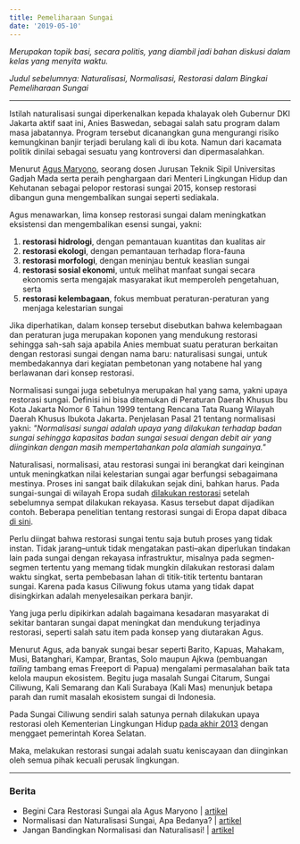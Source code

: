 ```yaml
---
title: Pemeliharaan Sungai
date: '2019-05-10'
---
```


*Merupakan topik basi, secara politis, yang diambil jadi bahan diskusi dalam kelas yang menyita waktu.*

*Judul sebelumnya: Naturalisasi, Normalisasi, Restorasi dalam Bingkai Pemeliharaan Sungai*

-----

Istilah naturalisasi sungai diperkenalkan kepada khalayak oleh Gubernur DKI Jakarta aktif saat ini, Anies Baswedan, sebagai salah satu program dalam masa jabatannya. Program tersebut dicanangkan guna mengurangi risiko kemungkinan banjir terjadi berulang kali di ibu kota. Namun dari kacamata politik dinilai sebagai sesuatu yang kontroversi dan dipermasalahkan.

Menurut [Agus Maryono](http://ugmpress.ugm.ac.id/id/writer/detail/agus-maryono), seorang dosen Jurusan Teknik Sipil Universitas Gadjah Mada serta peraih penghargaan dari Menteri Lingkungan Hidup dan Kehutanan sebagai pelopor restorasi sungai 2015, konsep restorasi dibangun guna mengembalikan sungai seperti sediakala.

Agus menawarkan, lima konsep restorasi sungai dalam meningkatkan eksistensi dan mengembalikan esensi sungai, yakni:

1. **restorasi hidrologi**, dengan pemantauan kuantitas dan kualitas air
2. **restorasi ekologi**, dengan pemantauan terhadap flora-fauna
3. **restorasi morfologi**, dengan meninjau bentuk keaslian sungai
4. **restorasi sosial ekonomi**, untuk melihat manfaat sungai secara ekonomis serta mengajak masyarakat ikut memperoleh pengetahuan, serta
5. **restorasi kelembagaan**, fokus membuat peraturan-peraturan yang menjaga kelestarian sungai

Jika diperhatikan, dalam konsep tersebut disebutkan bahwa kelembagaan dan peraturan juga merupakan koponen yang mendukung restorasi sehingga sah-sah saja apabila Anies membuat suatu peraturan berkaitan dengan restorasi sungai dengan nama baru: naturalisasi sungai, untuk membedakannya dari kegiatan pembetonan yang notabene hal yang berlawanan dari konsep restorasi.

Normalisasi sungai juga sebetulnya merupakan hal yang sama, yakni upaya restorasi sungai. Definisi ini bisa ditemukan di Peraturan Daerah Khusus Ibu Kota Jakarta Nomor 6 Tahun 1999 tentang Rencana Tata Ruang Wilayah Daerah Khusus Ibukota Jakarta. Penjelasan Pasal 21 tentang normalisasi yakni: *"Normalisasi sungai adalah upaya yang dilakukan terhadap badan sungai sehingga kapasitas badan sungai sesuai dengan debit air yang diinginkan dengan masih mempertahankan pola alamiah sungainya."*

Naturalisasi, normalisasi, atau restorasi sungai ini berangkat dari keinginan untuk meningkatkan nilai kelestarian sungai agar berfungsi sebagaimana mestinya. Proses ini sangat baik dilakukan sejak dini, bahkan harus. Pada sungai-sungai di wilayah Eropa sudah [dilakukan restorasi](http://www.ecrr.org/RiverRestoration/Whatisriverrestoration/tabid/2614/Default.aspx) setelah sebelumnya sempat dilakukan rekayasa. Kasus tersebut dapat dijadikan contoh. Beberapa penelitian tentang restorasi sungai di Eropa dapat dibaca [di sini](http://ec.europa.eu/environment/life/project/Projects/index.cfm?fuseaction=home.showFile&rep=file&fil=ECRR_conference_river_restoration_2000.pdf).

Perlu diingat bahwa restorasi sungai tentu saja butuh proses yang tidak instan. Tidak jarang–untuk tidak mengatakan pasti–akan diperlukan tindakan lain pada sungai dengan rekayasa infrastruktur, misalnya pada segmen-segmen tertentu yang memang tidak mungkin dilakukan restorasi dalam waktu singkat, serta pembebasan lahan di titik-titik tertentu bantaran sungai. Karena pada kasus Ciliwung fokus utama yang tidak dapat disingkirkan adalah menyelesaikan perkara banjir.

Yang juga perlu dipikirkan adalah bagaimana kesadaran masyarakat di sekitar bantaran sungai dapat meningkat dan mendukung terjadinya restorasi, seperti salah satu item pada konsep yang diutarakan Agus.

Menurut Agus, ada banyak sungai besar seperti Barito, Kapuas, Mahakam, Musi, Batanghari, Kampar, Brantas, Solo maupun Ajkwa (pembuangan *tailing* tambang emas Freeport di Papua) mengalami permasalahan baik tata kelola maupun ekosistem. Begitu juga masalah Sungai Citarum, Sungai Ciliwung, Kali Semarang dan Kali Surabaya (Kali Mas) menunjuk betapa parah dan rumit masalah ekosistem sungai di Indonesia.

Pada Sungai Ciliwung sendiri salah satunya pernah dilakukan upaya restorasi oleh Kementerian Lingkungan Hidup [pada akhir 2013](http://www.menlh.go.id/groundbreaking-demonstrasi-proyek-restorasi-sungai-ciliwung/) dengan menggaet pemerintah Korea Selatan.

Maka, melakukan restorasi sungai adalah suatu keniscayaan dan diinginkan oleh semua pihak kecuali perusak lingkungan.

----

### Berita
- Begini Cara Restorasi Sungai ala Agus Maryono | [artikel](https://www.mongabay.co.id/2015/12/14/begini-cara-restorasi-sungai-ala-agus-maryono)
- Normalisasi dan Naturalisasi Sungai, Apa Bedanya? | [artikel](https://megapolitan.kompas.com/read/2018/02/08/20130481/normalisasi-dan-naturalisasi-sungai-apa-bedanya)
- Jangan Bandingkan Normalisasi dan Naturalisasi! | [artikel](https://megapolitan.kompas.com/read/2019/04/11/07013861/jangan-bandingkan-normalisasi-dan-naturalisasi)
